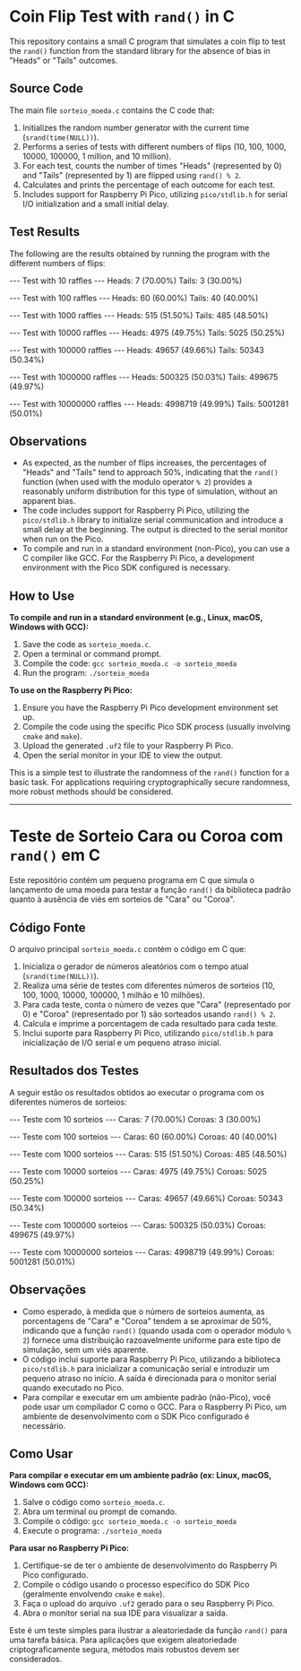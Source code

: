 # Coin Flip Test with `rand()` in C

This repository contains a small C program that simulates a coin flip to test the `rand()` function from the standard library for the absence of bias in "Heads" or "Tails" outcomes.

## Source Code

The main file `sorteio_moeda.c` contains the C code that:

1.  Initializes the random number generator with the current time (`srand(time(NULL))`).
2.  Performs a series of tests with different numbers of flips (10, 100, 1000, 10000, 100000, 1 million, and 10 million).
3.  For each test, counts the number of times "Heads" (represented by 0) and "Tails" (represented by 1) are flipped using `rand() % 2`.
4.  Calculates and prints the percentage of each outcome for each test.
5.  Includes support for Raspberry Pi Pico, utilizing `pico/stdlib.h` for serial I/O initialization and a small initial delay.

## Test Results

The following are the results obtained by running the program with the different numbers of flips:

--- Test with 10 raffles ---
Heads: 7 (70.00%)
Tails: 3 (30.00%)

--- Test with 100 raffles ---
Heads: 60 (60.00%)
Tails: 40 (40.00%)

--- Test with 1000 raffles ---
Heads: 515 (51.50%)
Tails: 485 (48.50%)

--- Test with 10000 raffles ---
Heads: 4975 (49.75%)
Tails: 5025 (50.25%)

--- Test with 100000 raffles ---
Heads: 49657 (49.66%)
Tails: 50343 (50.34%)

--- Test with 1000000 raffles ---
Heads: 500325 (50.03%)
Tails: 499675 (49.97%)

--- Test with 10000000 raffles ---
Heads: 4998719 (49.99%)
Tails: 5001281 (50.01%)


## Observations

* As expected, as the number of flips increases, the percentages of "Heads" and "Tails" tend to approach 50%, indicating that the `rand()` function (when used with the modulo operator `% 2`) provides a reasonably uniform distribution for this type of simulation, without an apparent bias.
* The code includes support for Raspberry Pi Pico, utilizing the `pico/stdlib.h` library to initialize serial communication and introduce a small delay at the beginning. The output is directed to the serial monitor when run on the Pico.
* To compile and run in a standard environment (non-Pico), you can use a C compiler like GCC. For the Raspberry Pi Pico, a development environment with the Pico SDK configured is necessary.

## How to Use

**To compile and run in a standard environment (e.g., Linux, macOS, Windows with GCC):**

1.  Save the code as `sorteio_moeda.c`.
2.  Open a terminal or command prompt.
3.  Compile the code: `gcc sorteio_moeda.c -o sorteio_moeda`
4.  Run the program: `./sorteio_moeda`

**To use on the Raspberry Pi Pico:**

1.  Ensure you have the Raspberry Pi Pico development environment set up.
2.  Compile the code using the specific Pico SDK process (usually involving `cmake` and `make`).
3.  Upload the generated `.uf2` file to your Raspberry Pi Pico.
4.  Open the serial monitor in your IDE to view the output.

This is a simple test to illustrate the randomness of the `rand()` function for a basic task. For applications requiring cryptographically secure randomness, more robust methods should be considered.

________________________________________________________________________________________

# Teste de Sorteio Cara ou Coroa com `rand()` em C

Este repositório contém um pequeno programa em C que simula o lançamento de uma moeda para testar a função `rand()` da biblioteca padrão quanto à ausência de viés em sorteios de "Cara" ou "Coroa".

## Código Fonte

O arquivo principal `sorteio_moeda.c` contém o código em C que:

1.  Inicializa o gerador de números aleatórios com o tempo atual (`srand(time(NULL))`).
2.  Realiza uma série de testes com diferentes números de sorteios (10, 100, 1000, 10000, 100000, 1 milhão e 10 milhões).
3.  Para cada teste, conta o número de vezes que "Cara" (representado por 0) e "Coroa" (representado por 1) são sorteados usando `rand() % 2`.
4.  Calcula e imprime a porcentagem de cada resultado para cada teste.
5.  Inclui suporte para Raspberry Pi Pico, utilizando `pico/stdlib.h` para inicialização de I/O serial e um pequeno atraso inicial.

## Resultados dos Testes

A seguir estão os resultados obtidos ao executar o programa com os diferentes números de sorteios:

--- Teste com 10 sorteios ---
Caras: 7 (70.00%)
Coroas: 3 (30.00%)

--- Teste com 100 sorteios ---
Caras: 60 (60.00%)
Coroas: 40 (40.00%)

--- Teste com 1000 sorteios ---
Caras: 515 (51.50%)
Coroas: 485 (48.50%)

--- Teste com 10000 sorteios ---
Caras: 4975 (49.75%)
Coroas: 5025 (50.25%)

--- Teste com 100000 sorteios ---
Caras: 49657 (49.66%)
Coroas: 50343 (50.34%)

--- Teste com 1000000 sorteios ---
Caras: 500325 (50.03%)
Coroas: 499675 (49.97%)

--- Teste com 10000000 sorteios ---
Caras: 4998719 (49.99%)
Coroas: 5001281 (50.01%)

## Observações

* Como esperado, à medida que o número de sorteios aumenta, as porcentagens de "Cara" e "Coroa" tendem a se aproximar de 50%, indicando que a função `rand()` (quando usada com o operador módulo `% 2`) fornece uma distribuição razoavelmente uniforme para este tipo de simulação, sem um viés aparente.
* O código inclui suporte para Raspberry Pi Pico, utilizando a biblioteca `pico/stdlib.h` para inicializar a comunicação serial e introduzir um pequeno atraso no início. A saída é direcionada para o monitor serial quando executado no Pico.
* Para compilar e executar em um ambiente padrão (não-Pico), você pode usar um compilador C como o GCC. Para o Raspberry Pi Pico, um ambiente de desenvolvimento com o SDK Pico configurado é necessário.

## Como Usar

**Para compilar e executar em um ambiente padrão (ex: Linux, macOS, Windows com GCC):**

1.  Salve o código como `sorteio_moeda.c`.
2.  Abra um terminal ou prompt de comando.
3.  Compile o código: `gcc sorteio_moeda.c -o sorteio_moeda`
4.  Execute o programa: `./sorteio_moeda`

**Para usar no Raspberry Pi Pico:**

1.  Certifique-se de ter o ambiente de desenvolvimento do Raspberry Pi Pico configurado.
2.  Compile o código usando o processo específico do SDK Pico (geralmente envolvendo `cmake` e `make`).
3.  Faça o upload do arquivo `.uf2` gerado para o seu Raspberry Pi Pico.
4.  Abra o monitor serial na sua IDE para visualizar a saída.

Este é um teste simples para ilustrar a aleatoriedade da função `rand()` para uma tarefa básica. Para aplicações que exigem aleatoriedade criptograficamente segura, métodos mais robustos devem ser considerados.
